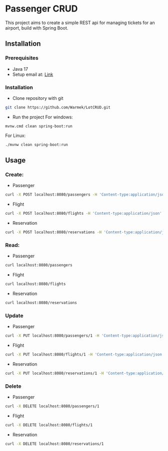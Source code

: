 # Passenger CRUD
This project aims to create a simple REST api for managing tickets for an airport, build with Spring Boot.

## Installation
### Prerequisites
- Java 17
- Setup email at: [Link](https://myaccount.google.com/apppasswords)
### Installation
- Clone repository with git
```bash
git clone https://github.com/Warmek/LotCRUD.git
```
- Run the project
For windows:
```shell
mvnw.cmd clean spring-boot:run
```
For Linux:
```bash
./mvnw clean spring-boot:run
```

## Usage
### Create:
- Passenger
```bash
curl -X POST localhost:8080/passengers -H 'Content-type:application/json' -d '{"firstName": "John", "lastName": "Doe", "email": "jd@gmail.com", "phoneNumber": "000000000"}'
```
- Flight
```bash
curl -X POST localhost:8080/flights -H 'Content-type:application/json' -d '{"origin": "startPlace", "destination": "targetPlace", "flightTime": 90, "oneWay": true}'
```
- Reservation
```bash
curl -X POST localhost:8080/reservations -H 'Content-type:application/json' -d '{"flightNumber": 1, "passengerNumber": 1, "didTakeoff": true, "seatNumber": 1}'
```
### Read:
- Passenger
```bash
curl localhost:8080/passengers
```
- Flight
```bash
curl localhost:8080/flights
```
- Reservation
```bash
curl localhost:8080/reservations
```

### Update
- Passenger
```bash
curl -X PUT localhost:8080/passengers/1 -H 'Content-type:application/json' -d '{"firstName":"John","lastName":"Doe","email":"jd@gmail.com","phoneNumber":"000000000"}'
```
- Flight
```bash
curl -X PUT localhost:8080/flights/1 -H 'Content-type:application/json' -d '{"origin":"startPlace","destination":"targetPlace","flightTime":90,"oneWay":true,"seatNumber":2}'
```
- Reservation
```bash
curl -X PUT localhost:8080/reservations/1 -H 'Content-type:application/json' -d '{"flightNumber":1,"seatNumber":1,"passengerId":1,"passangerName":"John","passangerLastName":"Doe","passangerEmail":"jd@gmail.com","passangerPhoneNumber":"000000000","didTakeoff":true}'
```

### Delete
- Passenger
```bash
curl -X DELETE localhost:8080/passengers/1
```
- Flight
```bash
curl -X DELETE localhost:8080/flights/1
```
- Reservation
```bash
curl -X DELETE localhost:8080/reservations/1
```
